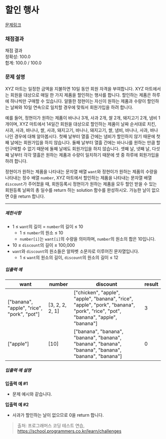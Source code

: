 # 할인 행사

[문제링크](https://school.programmers.co.kr/learn/courses/30/lessons/131127)

### 채점결과

채점 결과 <br>
정확성: 100.0 <br>
합계: 100.0 / 100.0

### 문제 설명

<p>XYZ 마트는 일정한 금액을 지불하면 10일 동안 회원 자격을 부여합니다. XYZ 마트에서는 회원을 대상으로 매일 한 가지 제품을 할인하는 행사를 합니다. 할인하는 제품은 하루에 하나씩만 구매할 수 있습니다. 알뜰한 정현이는 자신이 원하는 제품과 수량이 할인하는 날짜와 10일 연속으로 일치할 경우에 맞춰서 회원가입을 하려 합니다.</p>

<p>예를 들어, 정현이가 원하는 제품이 바나나 3개, 사과 2개, 쌀 2개, 돼지고기 2개, 냄비 1개이며, XYZ 마트에서 14일간 회원을 대상으로 할인하는 제품이 날짜 순서대로 치킨, 사과, 사과, 바나나, 쌀, 사과, 돼지고기, 바나나, 돼지고기, 쌀, 냄비, 바나나, 사과, 바나나인 경우에 대해 알아봅시다. 첫째 날부터 열흘 간에는 냄비가 할인하지 않기 때문에 첫째 날에는 회원가입을 하지 않습니다. 둘째 날부터 열흘 간에는 바나나를 원하는 만큼 할인구매할 수 없기 때문에 둘째 날에도 회원가입을 하지 않습니다. 셋째 날, 넷째 날, 다섯째 날부터 각각 열흘은 원하는 제품과 수량이 일치하기 때문에 셋 중 하루에 회원가입을 하려 합니다.</p>

<p>정현이가 원하는 제품을 나타내는 문자열 배열 <code>want</code>와 정현이가 원하는 제품의 수량을 나타내는 정수 배열 <code>number</code>, XYZ 마트에서 할인하는 제품을 나타내는 문자열 배열 <code>discount</code>가 주어졌을 때, 회원등록시 정현이가 원하는 제품을 모두 할인 받을 수 있는 회원등록 날짜의 총 일수를 return 하는 solution 함수를 완성하시오. 가능한 날이 없으면 0을 return 합니다.</p>

<hr>

<h5>제한사항</h5>

<ul>
    <li>
        1 ≤ <code>want</code>의 길이 = <code>number</code>의 길이 ≤ 10
        <ul>
            <li>1 ≤ <code>number</code>의 원소 ≤ 10</li>
            <li>
                <code>number[i]</code>는 <code>want[i]</code>의 수량을 의미하며, <code>number</code>의 원소의 합은 10입니다.
            </li>
        </ul>
    </li>
    <li>10 ≤ <code>discount</code>의 길이 ≤ 100,000</li>
    <li>
        <code>want</code>와 <code>discount</code>의 원소들은 알파벳 소문자로 이루어진 문자열입니다.
        <ul>
            <li>1 ≤ <code>want</code>의 원소의 길이, <code>discount</code>의 원소의 길이 ≤ 12</li>
        </ul>
    </li>
</ul>

<h5>입출력 예</h5>

<table class="table">
    <thead>
        <tr>
            <th>want</th>
            <th>number</th>
            <th>discount</th>
            <th>result</th>
        </tr>
    </thead>
    <tbody>
        <tr>
            <td>["banana", "apple", "rice", "pork", "pot"]</td>
            <td>[3, 2, 2, 2, 1]</td>
            <td>["chicken", "apple", "apple", "banana", "rice", "apple", "pork", "banana", "pork", "rice", "pot", "banana", "apple", "banana"]</td>
            <td>3</td>
        </tr>
        <tr>
            <td>["apple"]</td>
            <td>[10]</td>
            <td>["banana", "banana", "banana", "banana", "banana", "banana", "banana", "banana", "banana", "banana"]</td>
            <td>0</td>
        </tr>
    </tbody>
</table>

<h5>입출력 예 설명</h5>

<p><strong>입출력 예 #1</strong></p>

<ul>
    <li>문제 예시와 같습니다.</li>
</ul>

<p><strong>입출력 예 #2</strong></p>

<ul>
    <li>사과가 할인하는 날이 없으므로 0을 return 합니다.</li>
</ul>

> 출처: 프로그래머스 코딩 테스트 연습, https://school.programmers.co.kr/learn/challenges
